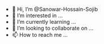 - 👋 Hi, I’m @Sanowar-Hossain-Sojib
- 👀 I’m interested in ...
- 🌱 I’m currently learning ...
- 💞️ I’m looking to collaborate on ...
- 📫 How to reach me ...

<!---
Sanowar-Hossain-Sojib/Sanowar-Hossain-Sojib is a ✨ special ✨ repository because its `README.md` (this file) appears on your GitHub profile.
You can click the Preview link to take a look at your changes.
--->
